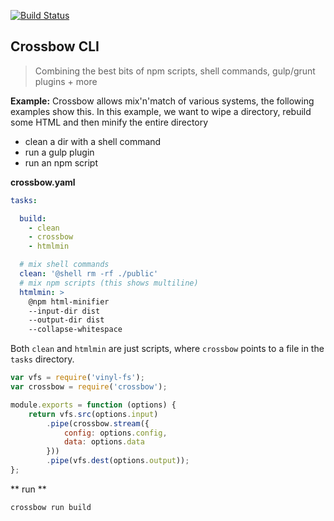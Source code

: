 [![Build Status](https://travis-ci.org/Crossbow-js/crossbow-cli.svg?branch=master)](https://travis-ci.org/Crossbow-js/crossbow-cli)

## Crossbow CLI

> Combining the best bits of npm scripts, shell commands, gulp/grunt plugins + more

**Example:**
Crossbow allows mix'n'match of various systems, the following examples show this. In this
 example, we want to wipe a directory, rebuild some HTML and then minify the entire directory

- clean a dir with a shell command
- run a gulp plugin
- run an npm script

**crossbow.yaml**
```yaml
tasks:

  build:
    - clean
    - crossbow
    - htmlmin

  # mix shell commands
  clean: '@shell rm -rf ./public'
  # mix npm scripts (this shows multiline)
  htmlmin: >
    @npm html-minifier
    --input-dir dist
    --output-dir dist
    --collapse-whitespace
```

Both `clean` and `htmlmin` are just scripts, where `crossbow` points to a file 
 in the `tasks` directory.
 
```js
var vfs = require('vinyl-fs');
var crossbow = require('crossbow');

module.exports = function (options) {
    return vfs.src(options.input)
        .pipe(crossbow.stream({
            config: options.config,
            data: options.data
        }))
        .pipe(vfs.dest(options.output));
};

```

** run **
```shell
crossbow run build
```